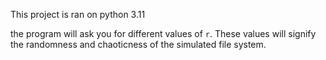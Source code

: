 This project is ran on python 3.11

the program will ask you for different values of `r`. These values will
signify the randomness and chaoticness of the simulated file system.
